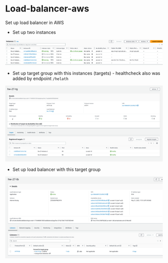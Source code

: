 # Load-balancer-aws
Set up load balancer in AWS

* Set up two instances 

![img.png](img.png)

* Set up target group with this instances (targets) - healthcheck also was added by endpoint `/helath`

![img_1.png](img_1.png)

* Set up load balancer with this target group 

![img_2.png](img_2.png)
